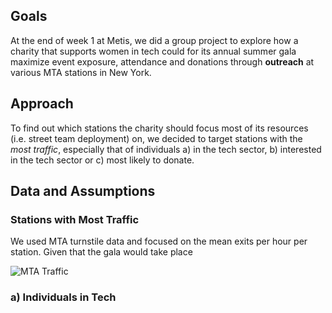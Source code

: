 ## Goals
At the end of week 1 at Metis, we did a group project to explore how a charity that supports women in tech could for its annual summer gala maximize event exposure, attendance and donations through **outreach** at various MTA stations in New York.

## Approach
To find out which stations the charity should focus most of its resources (i.e. street team deployment) on, we decided to target stations with the *most traffic*, especially that of individuals a) in the tech sector, b) interested in the tech sector or c) most likely to donate.

## Data and Assumptions

### Stations with Most Traffic

We used MTA turnstile data and focused on the mean exits per hour per station. Given that the gala would take place 

![MTA Traffic](https://github.com/Karawkz/karawkz.github.io/blob/master/MTAtraffic.png?raw=true)

### a) Individuals in Tech
